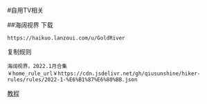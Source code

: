 #自用TV相关

##海阔视界
下载
```
https://haikuo.lanzoui.com/u/GoldRiver
```

复制规则
```
海阔视界，2022.1月合集￥home_rule_url￥https://cdn.jsdelivr.net/gh/qiusunshine/hiker-rules/rules/2022-1-%E6%B1%87%E6%80%BB.json
```
[教程](https://www.bilibili.com/video/BV1YN411Q7Ho)